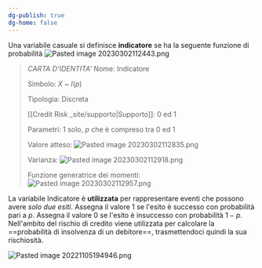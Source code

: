 ```yaml
---
dg-publish: true
dg-home: false
---
```

Una variabile casuale si definisce **indicatore** se ha la seguente funzione di probabilità
![Pasted image 20230302112443.png](/img/user/Credit%20Risk%20_site/allegati/allegati/Pasted%20image%2020230302112443.png)

> *CARTA D'IDENTITA'*
> Nome: Indicatore
> 
> Simbolo: $X$ ~ $I$($p$)
> 
> Tipologia: Discreta
> 
> [[Credit Risk _site/supporto\|Supporto]]: 0 ed 1
> 
> Parametri: 1 solo, $p$ che è compreso tra 0 ed 1
> 
> Valore atteso: ![Pasted image 20230302112835.png](/img/user/Credit%20Risk%20_site/allegati/allegati/Pasted%20image%2020230302112835.png)
> 
> Varianza: ![Pasted image 20230302112918.png](/img/user/Credit%20Risk%20_site/allegati/allegati/Pasted%20image%2020230302112918.png)
> 
> Funzione generatrice dei momenti: ![Pasted image 20230302112957.png](/img/user/Credit%20Risk%20_site/allegati/Pasted%20image%2020230302112957.png)

La variabile Indicatore è **utilizzata** per rappresentare eventi che possono avere *solo due esiti*.
Assegna il valore 1 se l'esito è successo con probabilità pari a $p$.
Assegna il valore 0 se l'esito è insuccesso con probabilità $1-p$.
Nell'ambito del rischio di credito viene utilizzata per calcolare la ==probabilità di insolvenza di un debitore==, trasmettendoci quindi la sua rischiosità.


![Pasted image 20221105194946.png](/img/user/Credit%20Risk%20_site/allegati/allegati/Pasted%20image%2020221105194946.png)